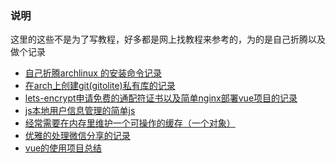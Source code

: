 ### 说明
这里的这些不是为了写教程，好多都是网上找教程来参考的，为的是自己折腾以及做个记录

- [自己折腾archlinux 的安装命令记录](./arch-install.md)
- [在arch上创建git(gitolite)私有库的记录](./gitolite.md)
- [lets-encrypt](https://certbot.eff.org/lets-encrypt/arch-nginx)[申请免费的通配符证书以及简单nginx部署vue项目的记录](./https.md)
- [js本地用户信息管理的简单js](./localUser.md)
- [经常需要在内存里维护一个可操作的缓存（一个对象）](./cache.md)
- [优雅的处理微信分享的记录](./sharewx.md)
- [vue的使用项目总结](./pro-vue.md)